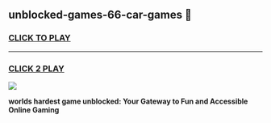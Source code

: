 
## unblocked-games-66-car-games 👋
<h3>
<a href="https://premium.freeplayer.one?title=unblocked-games-66-car-games&ref=14F">CLICK TO PLAY</a></h3>
<hr>

<h3>
<a href="https://premium.freeplayer.one?title=unblocked-games-66-car-games&ref=14F">CLICK 2 PLAY</a>
  
</h3>

<a href="https://premium.freeplayer.one?title=unblocked-games-66-car-games&ref=12F/"><img src="https://clearcache.store/games.png"></a>


**worlds hardest game unblocked: Your Gateway to Fun and Accessible Online Gaming**
